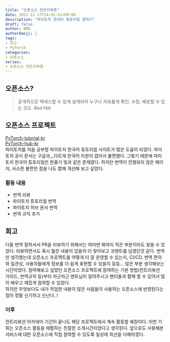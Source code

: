 ```yaml
---
title: "오픈소스 컨트리뷰톤"
date: 2021-11-17T14:41:51+09:00
description: "파이토치 한국어 튜토리얼 참여기"
draft: false
author: BMO
authorEmoji: 🌿
tags: 
- 회고
- PyTorch
categories:
- 오픈소스
series:
- 오픈소스 컨트리뷰톤
---
```


## 오픈소스?
> 공개적으로 액세스할 수 있게 설계되어 누구나 자유롭게 확인, 수정, 배포할 수 있는 코드. _Red Hat_

## 오픈소스 프로젝트
[PyTorch-tutorial-kr](https://github.com/9bow/PyTorch-tutorials-kr)  
[PyTorch-hub-kr](https://github.com/9bow/PyTorch-hub-kr)  
파이토치를 처음 공부할 파이토치 한국어 튜토리얼 사이트가 많은 도움이 되었다. 파이토치 공식 문서는 구글과,,,다르게 한국어 지원이 없어서 불편했다. 그렇기 때문에 파이토치 한국어 튜토리얼은 한줄기 빛과 같은 존재였다. 하지만 번역이 진행되지 않은 페이지, 사소한 불편한 점을 나도 함께 개선해 보고 싶었다. 

### 활동 내용
- 번역 리뷰
- 파이토치 튜토리얼 번역
- 파이토치 허브 문서 번역
- 번역 규칙 추가
## 회고
 다들 번역 잘하셔서 PR을 리뷰하기 위해서는 여러번 봐야지 작은 부분이라도 찾을 수 있었다. 리뷰하면서도 혹시 틀린 내용이 있을까 더 찾아보고 코멘트를 남겼던것 같다. 번역만 생각했는데 오픈소스 프로젝트를 어떻게 더 잘 운영할 수 있는지, CI/CD, 번역 편의와 일관성, 사용자들에게 정보를 더 쉽게 표현할 수 있을지 등등... 많은 부분 생각해보는 시간이었다. 참여해보고 싶었던 오픈소스 프로젝트에 참여하는 기본 방법(컨트리뷰션 가이드, 번역규칙 등)부터 차근차근 멘토님이 알려주시고 멘티들과 함께 할 수 있어서 많이 배우고 재밌게 참여할 수 있었다.  
 하지만 무엇보다도 내가 작업한 내용이 많은 사람들이 사용하는 오픈소스에 반영된다는 점이 정말 신기하고 신난다..! 
### 이후
컨트리뷰션 아카데미 기간이 끝나도 해당 프로젝트에서 계속 활동할 예정이다. 이번 기회는 오픈소스 활동을 체험하는 친절한 소개시간이었다고 생각된다. 앞으로도 사용해본 서비스에 대한 오픈소스에 직접 참여할 수 있도록 일상에 최선을 다해야겠다. 